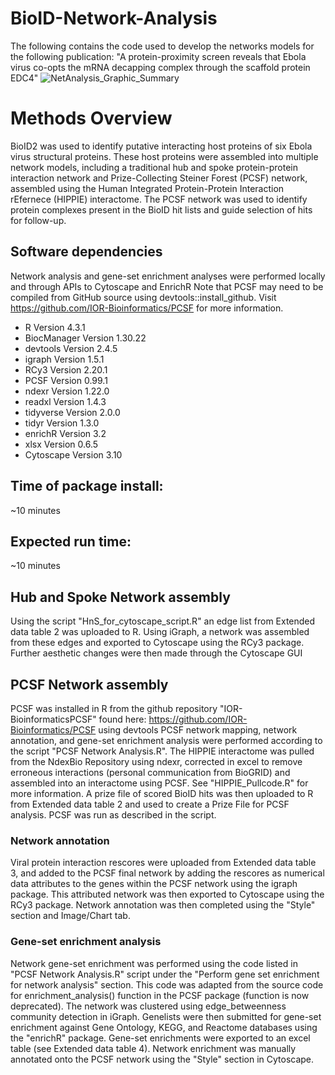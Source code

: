 # BioID-Network-Analysis
The following contains the code used to develop the networks models for the following publication: "A protein-proximity screen reveals that Ebola virus co-opts the mRNA decapping complex through the scaffold protein EDC4"
![NetAnalysis_Graphic_Summary](https://github.com/cjdonahue14/BioID-Network-Analysis/assets/46386331/d9455e42-8eeb-412d-a788-62941235bb11)
# Methods Overview
BioID2 was used to identify putative interacting host proteins of six Ebola virus structural proteins. These host proteins were assembled into multiple network models, including a traditional hub and spoke protein-protein interaction network and Prize-Collecting Steiner Forest (PCSF) network, assembled using the Human Integrated Protein-Protein Interaction rEfernece (HIPPIE) interactome. The PCSF network was used to identify protein complexes present in the BioID hit lists and guide selection of hits for follow-up.
## Software dependencies
Network analysis and gene-set enrichment analyses were performed locally and through APIs to Cytoscape and EnrichR
Note that PCSF may need to be compiled from GitHub source using devtools::install_github. Visit https://github.com/IOR-Bioinformatics/PCSF for more information. 
- R Version 4.3.1
- BiocManager Version 1.30.22
- devtools Version 2.4.5
- igraph Version 1.5.1
- RCy3 Version 2.20.1
- PCSF Version 0.99.1
- ndexr Version 1.22.0
- readxl Version 1.4.3
- tidyverse Version 2.0.0
- tidyr Version 1.3.0
- enrichR Version 3.2
- xlsx Version 0.6.5
- Cytoscape Version 3.10
## Time of package install:
~10 minutes
## Expected run time:
~10 minutes
## Hub and Spoke Network assembly
Using the script "HnS_for_cytoscape_script.R" an edge list from Extended data table 2 was uploaded to R. Using iGraph, a network was assembled from these edges and exported to Cytoscape using the RCy3 package. Further aesthetic changes were then made through the Cytoscape GUI
## PCSF Network assembly
PCSF was installed in R from the github repository "IOR-BioinformaticsPCSF" found here: https://github.com/IOR-Bioinformatics/PCSF using devtools
PCSF network mapping, network annotation, and gene-set enrichment analysis were performed according to the script "PCSF Network Analysis.R". The HIPPIE interactome was pulled from the NdexBio Repository using ndexr, corrected in excel to remove erroneous interactions (personal communication from BioGRID) and assembled into an interactome using PCSF. See "HIPPIE_Pullcode.R" for more information. A prize file of scored BioID hits was then uploaded to R from Extended data table 2 and used to create a Prize File for PCSF analysis. PCSF was run as described in the script. 
### Network annotation
Viral protein interaction rescores were uploaded from Extended data table 3, and added to the PCSF final network by adding the rescores as numerical data attributes to the genes within the PCSF network using the igraph package. This attributed network was then exported to Cytoscape using the RCy3 package. Network annotation was then completed using the "Style" section and Image/Chart tab.
### Gene-set enrichment analysis
Network gene-set enrichment was performed using the code listed in "PCSF Network Analysis.R" script under the "Perform gene set enrichment for network analysis" section. This code was adapted from the source code for enrichment_analysis() function in the PCSF package (function is now deprecated). The network was clustered using edge_betweenness community detection in iGraph. Genelists were then submitted for gene-set enrichment against Gene Ontology, KEGG, and Reactome databases using the "enrichR" package. Gene-set enrichments were exported to an excel table (see Extended data table 4). Network enrichment was manually annotated onto the PCSF network using the "Style" section in Cytoscape.  


